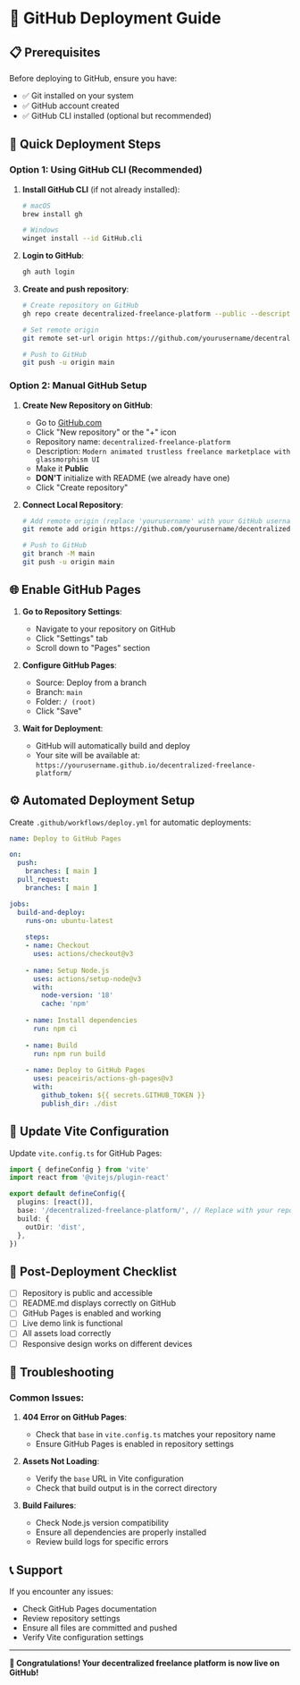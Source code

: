 # 🚀 GitHub Deployment Guide

## 📋 Prerequisites

Before deploying to GitHub, ensure you have:
- ✅ Git installed on your system
- ✅ GitHub account created
- ✅ GitHub CLI installed (optional but recommended)

## 🔧 Quick Deployment Steps

### Option 1: Using GitHub CLI (Recommended)

1. **Install GitHub CLI** (if not already installed):
   ```bash
   # macOS
   brew install gh
   
   # Windows
   winget install --id GitHub.cli
   ```

2. **Login to GitHub**:
   ```bash
   gh auth login
   ```

3. **Create and push repository**:
   ```bash
   # Create repository on GitHub
   gh repo create decentralized-freelance-platform --public --description "Modern animated trustless freelance marketplace with glassmorphism UI"
   
   # Set remote origin
   git remote set-url origin https://github.com/yourusername/decentralized-freelance-platform.git
   
   # Push to GitHub
   git push -u origin main
   ```

### Option 2: Manual GitHub Setup

1. **Create New Repository on GitHub**:
   - Go to [GitHub.com](https://github.com)
   - Click "New repository" or the "+" icon
   - Repository name: `decentralized-freelance-platform`
   - Description: `Modern animated trustless freelance marketplace with glassmorphism UI`
   - Make it **Public**
   - **DON'T** initialize with README (we already have one)
   - Click "Create repository"

2. **Connect Local Repository**:
   ```bash
   # Add remote origin (replace 'yourusername' with your GitHub username)
   git remote add origin https://github.com/yourusername/decentralized-freelance-platform.git
   
   # Push to GitHub
   git branch -M main
   git push -u origin main
   ```

## 🌐 Enable GitHub Pages

1. **Go to Repository Settings**:
   - Navigate to your repository on GitHub
   - Click "Settings" tab
   - Scroll down to "Pages" section

2. **Configure GitHub Pages**:
   - Source: Deploy from a branch
   - Branch: `main`
   - Folder: `/ (root)`
   - Click "Save"

3. **Wait for Deployment**:
   - GitHub will automatically build and deploy
   - Your site will be available at: `https://yourusername.github.io/decentralized-freelance-platform/`

## ⚙️ Automated Deployment Setup

Create `.github/workflows/deploy.yml` for automatic deployments:

```yaml
name: Deploy to GitHub Pages

on:
  push:
    branches: [ main ]
  pull_request:
    branches: [ main ]

jobs:
  build-and-deploy:
    runs-on: ubuntu-latest
    
    steps:
    - name: Checkout
      uses: actions/checkout@v3
      
    - name: Setup Node.js
      uses: actions/setup-node@v3
      with:
        node-version: '18'
        cache: 'npm'
        
    - name: Install dependencies
      run: npm ci
      
    - name: Build
      run: npm run build
      
    - name: Deploy to GitHub Pages
      uses: peaceiris/actions-gh-pages@v3
      with:
        github_token: ${{ secrets.GITHUB_TOKEN }}
        publish_dir: ./dist
```

## 🔄 Update Vite Configuration

Update `vite.config.ts` for GitHub Pages:

```typescript
import { defineConfig } from 'vite'
import react from '@vitejs/plugin-react'

export default defineConfig({
  plugins: [react()],
  base: '/decentralized-freelance-platform/', // Replace with your repo name
  build: {
    outDir: 'dist',
  },
})
```

## 📝 Post-Deployment Checklist

- [ ] Repository is public and accessible
- [ ] README.md displays correctly on GitHub
- [ ] GitHub Pages is enabled and working
- [ ] Live demo link is functional
- [ ] All assets load correctly
- [ ] Responsive design works on different devices

## 🔧 Troubleshooting

### Common Issues:

1. **404 Error on GitHub Pages**:
   - Check that `base` in `vite.config.ts` matches your repository name
   - Ensure GitHub Pages is enabled in repository settings

2. **Assets Not Loading**:
   - Verify the `base` URL in Vite configuration
   - Check that build output is in the correct directory

3. **Build Failures**:
   - Check Node.js version compatibility
   - Ensure all dependencies are properly installed
   - Review build logs for specific errors

## 📞 Support

If you encounter any issues:
- Check GitHub Pages documentation
- Review repository settings
- Ensure all files are committed and pushed
- Verify Vite configuration settings

---

**🎉 Congratulations! Your decentralized freelance platform is now live on GitHub!**
